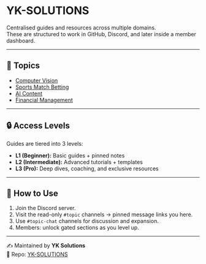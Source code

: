# YK-SOLUTIONS 

Centralised guides and resources across multiple domains.  
These are structured to work in GitHub, Discord, and later inside a member dashboard.

---

## 📂 Topics
- [Computer Vision](./topics/computer_vision.md)  
- [Sports Match Betting](./topics/sports_matchbetting.md)  
- [AI Content](./topics/ai_content.md)  
- [Financial Management](./topics/financial_management.md)  

---

## 🔒 Access Levels
Guides are tiered into 3 levels:  
- **L1 (Beginner):** Basic guides + pinned notes  
- **L2 (Intermediate):** Advanced tutorials + templates  
- **L3 (Pro):** Deep dives, coaching, and exclusive resources  

---

## 🚀 How to Use
1. Join the Discord server.  
2. Visit the read-only `#topic` channels → pinned message links you here.  
3. Use `#topic-chat` channels for discussion and expansion.  
4. Members: unlock gated sections as you level up.  

---

✍️ Maintained by **YK Solutions**  
📌 Repo: [YK-SOLUTIONS](https://github.com/Yaandle/YK-SOLUTIONS)
